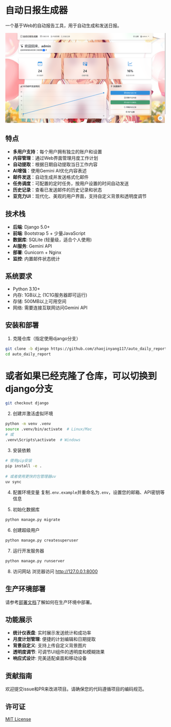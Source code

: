 # 自动日报生成器

一个基于Web的自动报告工具，用于自动生成和发送日报。

![自动日报生成器界面预览](./image.png)

## 特点

- **多用户支持**：每个用户拥有独立的账户和设置
- **内容管理**：通过Web界面管理月度工作计划
- **自动提取**：根据日期自动提取当日工作内容
- **AI增强**：使用Gemini AI优化内容表述
- **邮件发送**：自动生成并发送格式化邮件
- **任务调度**：可配置的定时任务，按用户设置的时间自动发送
- **历史记录**：查看已发送邮件的历史记录和状态
- **亚克力UI**：现代化、美观的用户界面，支持自定义背景和透明度调节

## 技术栈

- **后端**: Django 5.0+
- **前端**: Bootstrap 5 + 少量JavaScript
- **数据库**: SQLite (轻量级，适合个人使用)
- **AI服务**: Gemini API
- **部署**: Gunicorn + Nginx
- **监控**: 内置邮件状态统计

## 系统要求

- Python 3.10+
- 内存: 1GB以上 (1C1G服务器即可运行)
- 存储: 500MB以上可用空间
- 网络: 需要连接互联网访问Gemini API

## 安装和部署

1. 克隆仓库（指定使用django分支）
```bash
git clone -b django https://github.com/zhaojinyang117/auto_daily_report.git
cd auto_daily_report
```

# 或者如果已经克隆了仓库，可以切换到django分支
```bash
git checkout django
```

2. 创建并激活虚拟环境
```bash
python -m venv .venv
source .venv/bin/activate  # Linux/Mac
# 或
.venv\Scripts\activate  # Windows
```

3. 安装依赖
```bash
# 使用pip安装
pip install -e .

# 或者使用更快的包管理器uv
uv sync
```

4. 配置环境变量
复制`.env.example`并重命名为`.env`，设置您的邮箱、API密钥等信息

5. 初始化数据库
```bash
python manage.py migrate
```

6. 创建超级用户
```bash
python manage.py createsuperuser
```

7. 运行开发服务器
```bash
python manage.py runserver
```

8. 访问网站
浏览器访问 http://127.0.0.1:8000

## 生产环境部署

请参考[部署文档](docs/deployment.md)了解如何在生产环境中部署。

## 功能展示

- **统计仪表盘**: 实时展示发送统计和成功率
- **月度计划管理**: 便捷的计划编辑和日期提取
- **背景自定义**: 支持上传自定义背景图片
- **透明度调节**: 可调节UI组件的透明度和模糊效果
- **响应式设计**: 完美适配桌面和移动设备

## 贡献指南

欢迎提交issue和PR来改进项目。请确保您的代码遵循项目的编码规范。

## 许可证

[MIT License](LICENSE)
